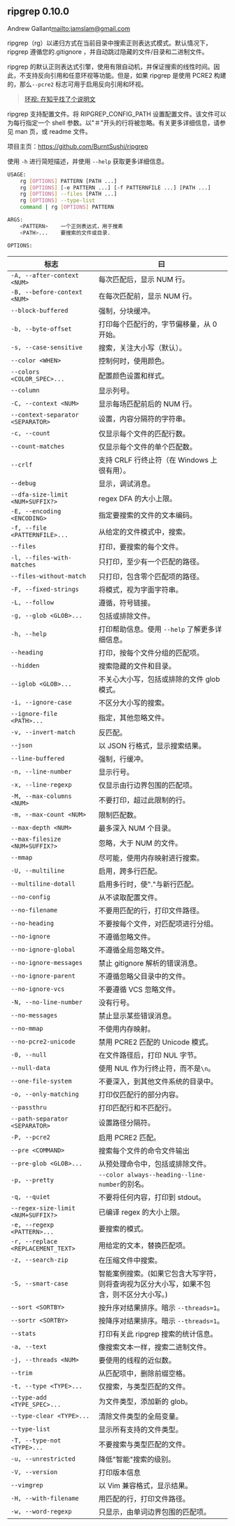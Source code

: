 ## ripgrep 0.10.0

Andrew Gallant<mailto:jamslam@gmail.com>

ripgrep（rg）以递归方式在当前目录中搜索正则表达式模式。默认情况下，ripgrep 遵循您的.gitignore ，并自动跳过隐藏的文件/目录和二进制文件。

ripgrep 的默认正则表达式引擎，使用有限自动机，并保证搜索的线性时间。因此，不支持反向引用和任意环视等功能。但是，如果 ripgrep 是使用 PCRE2 构建的，那么`--pcre2` 标志可用于启用反向引用和环视。

> [环视: 在知乎找了个说明文](https://zhuanlan.zhihu.com/p/50789818)

ripgrep 支持配置文件。将 RIPGREP_CONFIG_PATH 设置配置文件。该文件可以为每行指定一个 shell 参数。以"＃"开头的行将被忽略。有关更多详细信息，请参见 man 页，或 readme 文件。

项目主页：<https://github.com/BurntSushi/ripgrep>

使用 `-h` 进行简短描述，并使用 `--help` 获取更多详细信息。

```bash
USAGE:
    rg [OPTIONS] PATTERN [PATH ...]
    rg [OPTIONS] [-e PATTERN ...] [-f PATTERNFILE ...] [PATH ...]
    rg [OPTIONS] --files [PATH ...]
    rg [OPTIONS] --type-list
    command | rg [OPTIONS] PATTERN

ARGS:
    <PATTERN>    一个正则表达式，用于搜素
    <PATH>...    要搜索的文件或目录.

OPTIONS:
```

| 标志                               | 曰                                                                                       |
| ---------------------------------- | ---------------------------------------------------------------------------------------- |
| `-A, --after-context <NUM>`        | 每次匹配后，显示 NUM 行。                                                                |
| `-B, --before-context <NUM>`       | 在每次匹配前，显示 NUM 行。                                                              |
| `--block-buffered`                 | 强制，分块缓冲。                                                                         |
| `-b, --byte-offset`                | 打印每个匹配行的，字节偏移量，从 0 开始。                                                |
| `-s, --case-sensitive`             | 搜索，关注大小写（默认）。                                                               |
| `--color <WHEN>`                   | 控制何时，使用颜色。                                                                     |
| `--colors <COLOR_SPEC>...`         | 配置颜色设置和样式。                                                                     |
| `--column`                         | 显示列号。                                                                               |
| `-C, --context <NUM>`              | 显示每场匹配前后的 NUM 行。                                                              |
| `--context-separator <SEPARATOR>`  | 设置，内容分隔符的字符串。                                                               |
| `-c, --count`                      | 仅显示每个文件的匹配行数。                                                               |
| `--count-matches`                  | 仅显示每个文件的单个匹配数。                                                             |
| `--crlf`                           | 支持 CRLF 行终止符（在 Windows 上很有用）。                                              |
| `--debug`                          | 显示，调试消息。                                                                         |
| `--dfa-size-limit <NUM+SUFFIX?>`   | regex DFA 的大小上限。                                                                   |
| `-E, --encoding <ENCODING>`        | 指定要搜索的文件的文本编码。                                                             |
| `-f, --file <PATTERNFILE>...`      | 从给定的文件模式中，搜索。                                                               |
| `--files`                          | 打印，要搜索的每个文件。                                                                 |
| `-l, --files-with-matches`         | 只打印，至少有一个匹配的路径。                                                           |
| `--files-without-match`            | 只打印，包含零个匹配项的路径。                                                           |
| `-F, --fixed-strings`              | 将模式，视为字面字符串。                                                                 |
| `-L, --follow`                     | 遵循，符号链接。                                                                         |
| `-g, --glob <GLOB>...`             | 包括或排除文件。                                                                         |
| `-h, --help`                       | 打印帮助信息。使用 `--help` 了解更多详细信息。                                           |
| `--heading`                        | 打印，按每个文件分组的匹配项。                                                           |
| `--hidden`                         | 搜索隐藏的文件和目录。                                                                   |
| `--iglob <GLOB>...`                | 不关心大小写，包括或排除的文件 glob 模式。                                               |
| `-i, --ignore-case`                | 不区分大小写的搜索。                                                                     |
| `--ignore-file <PATH>...`          | 指定，其他忽略文件。                                                                     |
| `-v, --invert-match`               | 反匹配。                                                                                 |
| `--json`                           | 以 JSON 行格式，显示搜索结果。                                                           |
| `--line-buffered`                  | 强制，行缓冲。                                                                           |
| `-n, --line-number`                | 显示行号。                                                                               |
| `-x, --line-regexp`                | 仅显示由行边界包围的匹配项。                                                             |
| `-M, --max-columns <NUM>`          | 不要打印，超过此限制的行。                                                               |
| `-m, --max-count <NUM>`            | 限制匹配数。                                                                             |
| `--max-depth <NUM>`                | 最多深入 NUM 个目录。                                                                    |
| `--max-filesize <NUM+SUFFIX?>`     | 忽略，大于 NUM 的文件。                                                                  |
| `--mmap`                           | 尽可能，使用内存映射进行搜索。                                                           |
| `-U, --multiline`                  | 启用，跨多行匹配。                                                                       |
| `--multiline-dotall`               | 启用多行时，使"."与新行匹配。                                                            |
| `--no-config`                      | 从不读取配置文件。                                                                       |
| `--no-filename`                    | 不要用匹配的行，打印文件路径。                                                           |
| `--no-heading`                     | 不要按每个文件，对匹配项进行分组。                                                       |
| `--no-ignore`                      | 不遵循忽略文件。                                                                         |
| `--no-ignore-global`               | 不遵循全局忽略文件。                                                                     |
| `--no-ignore-messages`             | 禁止 gitignore 解析的错误消息。                                                          |
| `--no-ignore-parent`               | 不遵循忽略父目录中的文件。                                                               |
| `--no-ignore-vcs`                  | 不要遵循 VCS 忽略文件。                                                                  |
| `-N, --no-line-number`             | 没有行号。                                                                               |
| `--no-messages`                    | 禁止显示某些错误消息。                                                                   |
| `--no-mmap`                        | 不使用内存映射。                                                                         |
| `--no-pcre2-unicode`               | 禁用 PCRE2 匹配的 Unicode 模式。                                                         |
| `-0, --null`                       | 在文件路径后，打印 NUL 字节。                                                            |
| `--null-data`                      | 使用 NUL 作为行终止符，而不是`\n`。                                                      |
| `--one-file-system`                | 不要深入，到其他文件系统的目录中。                                                       |
| `-o, --only-matching`              | 打印仅匹配行的部分内容。                                                                 |
| `--passthru`                       | 打印匹配行和不匹配行。                                                                   |
| `--path-separator <SEPARATOR>`     | 设置路径分隔符。                                                                         |
| `-P, --pcre2`                      | 启用 PCRE2 匹配。                                                                        |
| `--pre <COMMAND>`                  | 搜索每个文件的命令文件输出                                                               |
| `--pre-glob <GLOB>...`             | 从预处理命令中，包括或排除文件。                                                         |
| `-p, --pretty`                     | `--color always--heading--line-number`的别名。                                           |
| `-q, --quiet`                      | 不要将任何内容，打印到 stdout。                                                          |
| `--regex-size-limit <NUM+SUFFIX?>` | 已编译 regex 的大小上限。                                                                |
| `-e, --regexp <PATTERN>...`        | 要搜索的模式。                                                                           |
| `-r, --replace <REPLACEMENT_TEXT>` | 用给定的文本，替换匹配项。                                                               |
| `-z, --search-zip`                 | 在压缩文件中搜索。                                                                       |
| `-S, --smart-case`                 | 智能案例搜索。(如果它包含大写字符，则将查询视为区分大小写，如果不包含，则不区分大小写。) |
| `--sort <SORTBY>`                  | 按升序对结果排序。暗示 `--threads=1`。                                                   |
| `--sortr <SORTBY>`                 | 按降序对结果排序。暗示 `--threads=1`。                                                   |
| `--stats`                          | 打印有关此 ripgrep 搜索的统计信息。                                                      |
| `-a, --text`                       | 像搜索文本一样，搜索二进制文件。                                                         |
| `-j, --threads <NUM>`              | 要使用的线程的近似数。                                                                   |
| `--trim`                           | 从匹配项中，删除前缀空格。                                                               |
| `-t, --type <TYPE>...`             | 仅搜索，与类型匹配的文件。                                                               |
| `--type-add <TYPE_SPEC>...`        | 为文件类型，添加新的 glob。                                                              |
| `--type-clear <TYPE>...`           | 清除文件类型的全局变量。                                                                 |
| `--type-list`                      | 显示所有支持的文件类型。                                                                 |
| `-T, --type-not <TYPE>...`         | 不要搜索与类型匹配的文件。                                                               |
| `-u, --unrestricted`               | 降低"智能"搜索的级别。                                                                   |
| `-V, --version`                    | 打印版本信息                                                                             |
| `--vimgrep`                        | 以 Vim 兼容格式，显示结果。                                                              |
| `-H, --with-filename`              | 用匹配的行，打印文件路径。                                                               |
| `-w, --word-regexp`                | 只显示，由单词边界包围的匹配项。                                                         |
